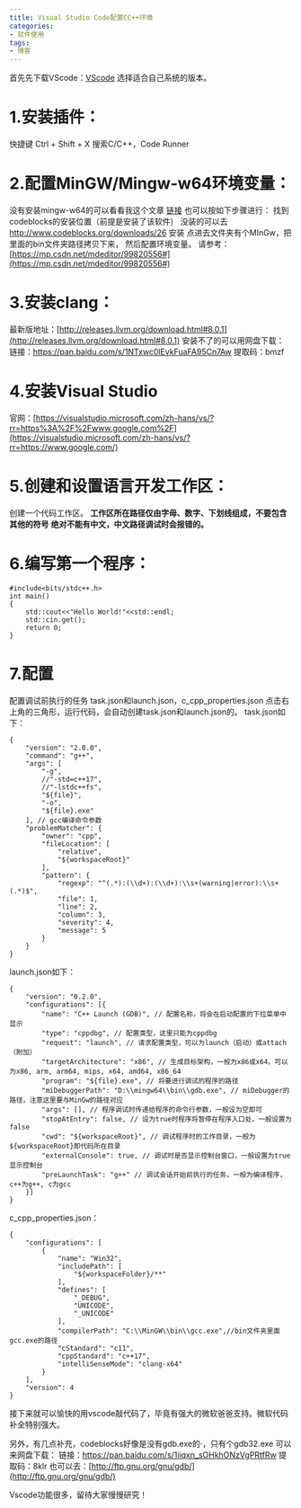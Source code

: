 ```yaml
---
title: Visual Studio Code配置CC++环境
categories: 
- 软件使用
tags: 
- 博客
---
```

首先先下载VScode：[VScode](https://code.visualstudio.com/download)
选择适合自己系统的版本。

# 1.安装插件：
快捷键  Ctrl + Shift + X
搜索C/C++，Code Runner

# 2.配置MinGW/Mingw-w64环境变量：
没有安装mingw-w64的可以看看我这个文章 [链接](https://mp.csdn.net/mdeditor/99820556#)
也可以按如下步骤进行：
找到codeblocks的安装位置（前提是安装了该软件）
没装的可以去 http://www.codeblocks.org/downloads/26 安装
点进去文件夹有个MInGw，把里面的bin文件夹路径拷贝下来，
然后配置环境变量。
请参考：[https://mp.csdn.net/mdeditor/99820556#](https://mp.csdn.net/mdeditor/99820556#)

# 3.安装clang：
最新版地址：[http://releases.llvm.org/download.html#8.0.1](http://releases.llvm.org/download.html#8.0.1)
安装不了的可以用网盘下载：
链接：https://pan.baidu.com/s/1NTxwc0lEvkFuaFA95Cn7Aw 
提取码：bmzf 

# 4.安装Visual Studio 
官网：[https://visualstudio.microsoft.com/zh-hans/vs/?rr=https%3A%2F%2Fwww.google.com%2F](https://visualstudio.microsoft.com/zh-hans/vs/?rr=https://www.google.com/)
# 5.创建和设置语言开发工作区：
创建一个代码工作区。
**工作区所在路径仅由字母、数字、下划线组成，不要包含其他的符号**
**绝对不能有中文，中文路径调试时会报错的。**

# 6.编写第一个程序：

```
#include<bits/stdc++.h>
int main()
{
    std::cout<<"Hello World!"<<std::endl;
    std::cin.get();
    return 0;
}

```

# 7.配置

配置调试前执行的任务 task.json和launch.json，c_cpp_properties.json
点击右上角的三角形，运行代码，会自动创建task.json和launch.json的。
task.json如下：

```
{
    "version": "2.0.0",
    "command": "g++",
    "args": [
        "-g",
        //"-std=c++17",
        //"-lstdc++fs",
        "${file}",
        "-o",
        "${file}.exe"
    ], // gcc编译命令参数
    "problemMatcher": {
        "owner": "cpp",
        "fileLocation": [
            "relative",
            "${workspaceRoot}"
        ],
        "pattern": {
            "regexp": "^(.*):(\\d+):(\\d+):\\s+(warning|error):\\s+(.*)$",
            "file": 1,
            "line": 2,
            "column": 3,
            "severity": 4,
            "message": 5
        }
    }
}
```
launch.json如下：

```
{
    "version": "0.2.0",
    "configurations": [{
        "name": "C++ Launch (GDB)", // 配置名称，将会在启动配置的下拉菜单中显示
        "type": "cppdbg", // 配置类型，这里只能为cppdbg
        "request": "launch", // 请求配置类型，可以为launch（启动）或attach（附加）
        "targetArchitecture": "x86", // 生成目标架构，一般为x86或x64，可以为x86, arm, arm64, mips, x64, amd64, x86_64
        "program": "${file}.exe", // 将要进行调试的程序的路径
        "miDebuggerPath": "D:\\mingw64\\bin\\gdb.exe", // miDebugger的路径，注意这里要与MinGw的路径对应
        "args": [], // 程序调试时传递给程序的命令行参数，一般设为空即可
        "stopAtEntry": false, // 设为true时程序将暂停在程序入口处，一般设置为false
        "cwd": "${workspaceRoot}", // 调试程序时的工作目录，一般为${workspaceRoot}即代码所在目录
        "externalConsole": true, // 调试时是否显示控制台窗口，一般设置为true显示控制台
        "preLaunchTask": "g++" // 调试会话开始前执行的任务，一般为编译程序，c++为g++, c为gcc
    }]
}
```
c_cpp_properties.json：

```
{
    "configurations": [
        {
            "name": "Win32",
            "includePath": [
                "${workspaceFolder}/**"
            ],
            "defines": [
                "_DEBUG",
                "UNICODE",
                "_UNICODE"
            ],
            "compilerPath": "C:\\MinGW\\bin\\gcc.exe",//bin文件夹里面gcc.exe的路径
            "cStandard": "c11",
            "cppStandard": "c++17",
            "intelliSenseMode": "clang-x64"
        }
    ],
    "version": 4
}
```

接下来就可以愉快的用vscode敲代码了，毕竟有强大的微软爸爸支持。微软代码补全特别强大。

另外，有几点补充，codeblocks好像是没有gdb.exe的·，只有个gdb32.exe
可以来网盘下载：
链接：https://pan.baidu.com/s/1iiqxn_sOHkhONzVgPRtfRw 
提取码：8klr 
也可以去：[http://ftp.gnu.org/gnu/gdb/](http://ftp.gnu.org/gnu/gdb/)

Vscode功能很多，留待大家慢慢研究！